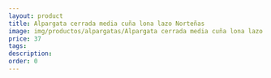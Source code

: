 ```yaml
---
layout: product
title: Alpargata cerrada media cuña lona lazo Norteñas 
image: img/productos/alpargatas/Alpargata cerrada media cuña lona lazo Norteñas =37.webp
price: 37
tags: 
description: 
order: 0
---
```

